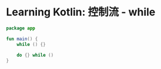 # Learning Kotlin: 控制流 - while


```kotlin
package app

fun main() {
	while () {}
    
    do {} while ()
}
```

